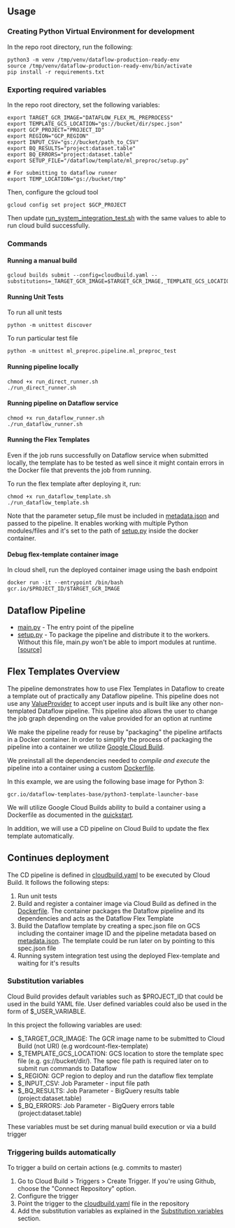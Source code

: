 ## Usage

### Creating Python Virtual Environment for development

In the repo root directory, run the following:

```
python3 -m venv /tmp/venv/dataflow-production-ready-env
source /tmp/venv/dataflow-production-ready-env/bin/activate
pip install -r requirements.txt
```

### Exporting required variables

In the repo root directory, set the following variables:
```
export TARGET_GCR_IMAGE="DATAFLOW_FLEX_ML_PREPROCESS"
export TEMPLATE_GCS_LOCATION="gs://bucket/dir/spec.json"
export GCP_PROJECT="PROJECT_ID"
export REGION="GCP_REGION"
export INPUT_CSV="gs://bucket/path_to_CSV"
export BQ_RESULTS="project:dataset.table"
export BQ_ERRORS="project:dataset.table"
export SETUP_FILE="/dataflow/template/ml_preproc/setup.py"

# For submitting to dataflow runner
export TEMP_LOCATION="gs://bucket/tmp"

```
Then, configure the gcloud tool

```
gcloud config set project $GCP_PROJECT
```

Then update [run_system_integration_test.sh](run_system_integration_test.sh) with the same values
to able to run cloud build successfully.

### Commands

#### Running a manual build

```
gcloud builds submit --config=cloudbuild.yaml --substitutions=_TARGET_GCR_IMAGE=$TARGET_GCR_IMAGE,_TEMPLATE_GCS_LOCATION=$TEMPLATE_GCS_LOCATION,_REGION=$REGION,_INPUT_CSV=$INPUT_CSV,_BQ_RESULTS=$BQ_RESULTS,_BQ_ERRORS=$BQ_ERRORS
```

#### Running Unit Tests

To run all unit tests

`python -m unittest discover`

To run particular test file

`python -m unittest ml_preproc.pipeline.ml_preproc_test`

#### Running pipeline locally 

```
chmod +x run_direct_runner.sh
./run_direct_runner.sh
``` 



#### Running pipeline on Dataflow service

```
chmod +x run_dataflow_runner.sh
./run_dataflow_runner.sh
``` 



#### Running the Flex Templates

Even if the job runs successfully on Dataflow service when submitted locally, the template has to be tested as well since
it might contain errors in the Docker file that prevents the job from running. 

To run the flex template after deploying it, run: 

```
chmod +x run_dataflow_template.sh
./run_dataflow_template.sh
``` 

Note that the parameter setup_file must be included in [metadata.json](ml_preproc/spec/metadata.json) and passed to the pipeline. It enables working with multiple Python modules/files and it's set to the path of 
[setup.py](ml_preproc/setup.py) inside the docker container. 


#### Debug flex-template container image
In cloud shell, run the deployed container image using the bash endpoint 
```
docker run -it --entrypoint /bin/bash gcr.io/$PROJECT_ID/$TARGET_GCR_IMAGE
```



## Dataflow Pipeline
* [main.py](ml_preproc/main.py) - The entry point of the pipeline
* [setup.py](ml_preproc/setup.py) - To package the pipeline and distribute it to the workers. Without this file, main.py won't be able to import modules at runtime. [[source]](https://beam.apache.org/documentation/sdks/python-pipeline-dependencies/#multiple-file-dependencies) 

## Flex Templates Overview
The pipeline demonstrates how to use Flex Templates in Dataflow to create a template out of practically any Dataflow pipeline. This pipeline
does not use any [ValueProvider](https://github.com/apache/beam/blob/master/sdks/python/apache_beam/options/value_provider.py) to accept user inputs and is built like any other non-templated
Dataflow pipeline. This pipeline also allows the user to change the job
graph depending on the value provided for an option at runtime

We make the pipeline ready for reuse by "packaging" the pipeline artifacts
in a Docker container. In order to simplify the process of packaging the pipeline into a container we
utilize [Google Cloud Build](https://cloud.google.com/cloud-build/).

We preinstall all the dependencies needed to *compile and execute* the pipeline
into a container using a custom [Dockerfile](ml_preproc/Dockerfile).

In this example, we are using the following base image for Python 3:

`gcr.io/dataflow-templates-base/python3-template-launcher-base`

We will utilize Google Cloud Builds ability to build a container using a Dockerfile as documented in the [quickstart](https://cloud.google.com/cloud-build/docs/quickstart-docker).

In addition, we will use a CD pipeline on Cloud Build to update the flex template automatically.


## Continues deployment
The CD pipeline is defined in [cloudbuild.yaml](ml_preproc/cloudbuild.yaml) to be executed by Cloud Build. It follows the following steps:
1. Run unit tests
2. Build and register a container image via Cloud Build as defined in the [Dockerfile](ml_preproc/Dockerfile). The container packages the Dataflow pipeline and its dependencies and acts as the Dataflow Flex Template
3. Build the Dataflow template by creating a spec.json file on GCS including the container image ID and the pipeline metadata based on [metadata.json](ml_preproc/spec/metadata.json). The template could be run later on by pointing to this spec.json file
4. Running system integration test using the deployed Flex-template and waiting for it's results 

### Substitution variables
Cloud Build provides default variables such as $PROJECT_ID that could be used in the build YAML file. User defined variables could also be used in the form of $_USER_VARIABLE.

In this project the following variables are used:
- $_TARGET_GCR_IMAGE: The GCR image name to be submitted to Cloud Build (not URI) (e.g wordcount-flex-template)
- $_TEMPLATE_GCS_LOCATION: GCS location to store the template spec file (e.g. gs://bucket/dir/). The spec file path is required later on to submit run commands to Dataflow
- $_REGION: GCP region to deploy and run the dataflow flex template
- $_INPUT_CSV: Job Parameter - input file path 
- $_BQ_RESULTS: Job Parameter - BigQuery results table (project:dataset.table)
- $_BQ_ERRORS: Job Parameter - BigQuery errors table (project:dataset.table)

These variables must be set during manual build execution or via a build trigger


### Triggering builds automatically
To trigger a build on certain actions (e.g. commits to master)
1. Go to Cloud Build > Triggers > Create Trigger. If you're using Github, choose the "Connect Repository" option.     
2. Configure the trigger
3. Point the trigger to the [cloudbuild.yaml](ml_preproc/cloudbuild.yaml) file in the repository
4. Add the substitution variables as explained in the [Substitution variables](#substitution-variables) section.

